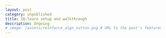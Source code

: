 ```yaml
---
layout: post
category: unpublished
title: IQ-learn setup and walkthrough
description: Ongoing
# image: /assets/reinforce_algo_sutton.png # URL to the post's featured image
---
```

